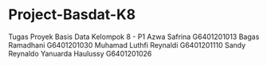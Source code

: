 # Project-Basdat-K8
Tugas Proyek Basis Data Kelompok 8 - P1
Azwa Safrina G6401201013
Bagas Ramadhani G6401201030
Muhamad Luthfi Reynaldi G6401201110
Sandy Reynaldo Yanuarda Haulussy G6401201026
